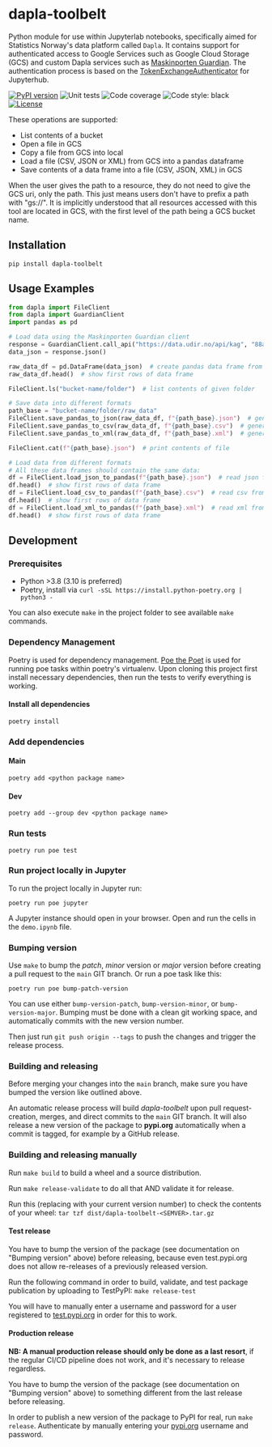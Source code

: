 # dapla-toolbelt

Python module for use within Jupyterlab notebooks, specifically aimed for Statistics Norway's data platform called 
`Dapla`. It contains support for authenticated access to Google Services such as Google Cloud Storage (GCS) and custom
Dapla services such as [Maskinporten Guardian](https://github.com/statisticsnorway/maskinporten-guardian). The 
authentication process is based on the [TokenExchangeAuthenticator](https://github.com/statisticsnorway/jupyterhub-extensions/tree/main/TokenExchangeAuthenticator)
for Jupyterhub.

[![PyPI version](https://img.shields.io/pypi/v/dapla-toolbelt.svg)](https://pypi.python.org/pypi/dapla-toolbelt/)
![Unit tests](https://github.com/statisticsnorway/dapla-toolbelt/actions/workflows/unit-tests.yml/badge.svg) 
![Code coverage](https://img.shields.io/endpoint?url=https://gist.githubusercontent.com/bjornandre/73205f2f30335801fa2819c31b3ecf79/raw/pytest-coverage-badge-dapla-toolbelt.json) 
![Code style: black](https://img.shields.io/badge/code%20style-black-000000.svg)
[![License](https://img.shields.io/pypi/l/dapla-toolbelt.svg)](https://pypi.python.org/pypi/dapla-toolbelt/)

These operations are supported:
* List contents of a bucket
* Open a file in GCS
* Copy a file from GCS into local
* Load a file (CSV, JSON or XML) from GCS into a pandas dataframe
* Save contents of a data frame into a file (CSV, JSON, XML) in GCS

When the user gives the path to a resource, they do not need to give the GCS uri, only the path. 
This just means users don't have to prefix a path with "gs://". 
It is implicitly understood that all resources accessed with this tool are located in GCS, 
with the first level of the path being a GCS bucket name.

## Installation

`pip install dapla-toolbelt`

## Usage Examples

``` python
from dapla import FileClient
from dapla import GuardianClient
import pandas as pd

# Load data using the Maskinporten Guardian client
response = GuardianClient.call_api("https://data.udir.no/api/kag", "88ace991-7871-4ccc-aaec-8fb6d78ed04e", "udir:datatilssb")
data_json = response.json()

raw_data_df = pd.DataFrame(data_json)  # create pandas data frame from json
raw_data_df.head()  # show first rows of data frame

FileClient.ls("bucket-name/folder")  # list contents of given folder

# Save data into different formats
path_base = "bucket-name/folder/raw_data"
FileClient.save_pandas_to_json(raw_data_df, f"{path_base}.json")  # generate json from data frame, and save to given path
FileClient.save_pandas_to_csv(raw_data_df, f"{path_base}.csv")  # generate csv from data frame, and save to given path
FileClient.save_pandas_to_xml(raw_data_df, f"{path_base}.xml")  # generate xml from data frame, and save to given path

FileClient.cat(f"{path_base}.json")  # print contents of file

# Load data from different formats
# All these data frames should contain the same data:
df = FileClient.load_json_to_pandas(f"{path_base}.json")  # read json from path and load into pandas data frame
df.head()  # show first rows of data frame
df = FileClient.load_csv_to_pandas(f"{path_base}.csv")  # read csv from path and load into pandas data frame
df.head()  # show first rows of data frame
df = FileClient.load_xml_to_pandas(f"{path_base}.xml")  # read xml from path and load into pandas data frame
df.head()  # show first rows of data frame

```

## Development

### Prerequisites

- Python >3.8 (3.10 is preferred)
- Poetry, install via `curl -sSL https://install.python-poetry.org | python3 -`

You can also execute `make` in the project folder to see available `make` commands.

### Dependency Management

Poetry is used for dependency management. [Poe the Poet](https://github.com/nat-n/poethepoet) is used for running poe tasks within poetry's virtualenv. 
Upon cloning this project first install necessary dependencies, then run the tests to verify everything is working.

#### Install all dependencies

```shell
poetry install
```

### Add dependencies

#### Main

```shell
poetry add <python package name>
```

#### Dev

```shell
poetry add --group dev <python package name>
```

### Run tests

```shell
poetry run poe test
```

### Run project locally in Jupyter

To run the project locally in Jupyter run:

```shell
poetry run poe jupyter
```

A Jupyter instance should open in your browser. Open and run the cells in the `demo.ipynb` file.

### Bumping version

Use `make` to bump the *patch*, *minor* version or *major* version before creating a pull request to the `main` GIT branch.
Or run a poe task like this:

```shell
poetry run poe bump-patch-version
```

You can use either `bump-version-patch`, `bump-version-minor`, or `bump-version-major`.
Bumping must be done with a clean git working space, and automatically commits with the new version number.

Then just run `git push origin --tags` to push the changes and trigger the release process.

### Building and releasing

Before merging your changes into the `main` branch, make sure you have bumped the version like outlined above.

An automatic release process will build *dapla-toolbelt* upon pull request-creation, merges, and direct commits to the
`main` GIT branch. It will also release a new version of the package to **pypi.org** automatically when a commit is 
tagged, for example by a GitHub release.

### Building and releasing manually

Run `make build` to build a wheel and a source distribution.

Run `make release-validate` to do all that AND validate it for release.

Run this (replacing <SEMVER> with your current version number) to check the contents of your wheel:
`tar tzf dist/dapla-toolbelt-<SEMVER>.tar.gz`

#### Test release

You have to bump the version of the package (see documentation on "Bumping version" above) before releasing, 
because even test.pypi.org does not allow re-releases of a previously released version.

Run the following command in order to build, validate, and test package publication by uploading to TestPyPI:
`make release-test`

You will have to manually enter a username and password for a user registered to [test.pypi.org](https://test.pypi.org) 
in order for this to work.

#### Production release

**NB: A manual production release should only be done as a last resort**, if the regular CI/CD pipeline 
does not work, and it's necessary to release regardless.

You have to bump the version of the package (see documentation on "Bumping version" above) to something 
different from the last release before releasing.

In order to publish a new version of the package to PyPI for real, run `make release`. 
Authenticate by manually entering your [pypi.org](https://pypi.org) username and password. 
